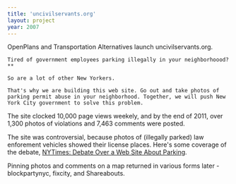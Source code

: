 ```yaml
---
title: 'uncivilservants.org'
layout: project
year: 2007
---
```


OpenPlans and Transportation Alternatives launch uncivilservants.org. 

````
Tired of government employees parking illegally in your neighborhoood?**

So are a lot of other New Yorkers.

That's why we are building this web site. Go out and take photos of parking permit abuse in your neighborhood. Together, we will push New York City government to solve this problem.
````

The site clocked 10,000 page views weekely, and by the end of 2011, over 1,300 photos of violations and 7,463 comments were posted.

The site was controversial, because photos of (illegally parked) law enforement vehicles showed their license places. Here's some coverage of the debate, [NYTimes: Debate Over a Web Site About Parking](http://www.nytimes.com/2007/03/22/nyregion/22parking.html?_r=0).

Pinning photos and comments on a map returned in various forms later - blockpartynyc, fixcity, and Shareabouts.
